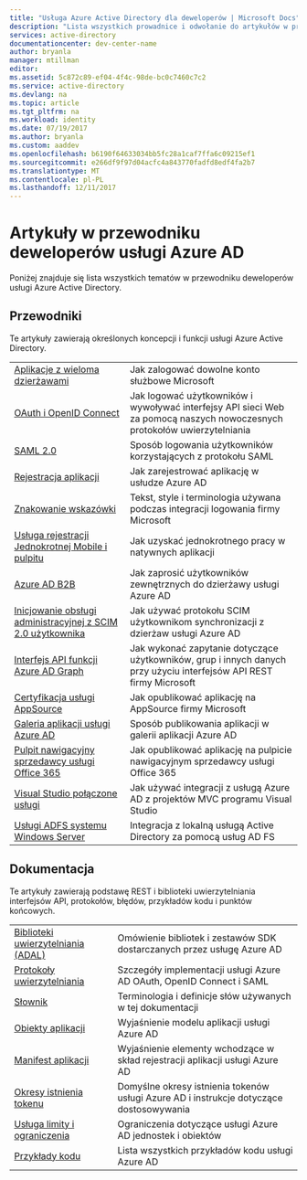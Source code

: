 ```yaml
---
title: "Usługa Azure Active Directory dla deweloperów | Microsoft Docs"
description: "Lista wszystkich prowadnice i odwołanie do artykułów w przewodniku deweloperów usługi Azure Active Directory."
services: active-directory
documentationcenter: dev-center-name
author: bryanla
manager: mtillman
editor: 
ms.assetid: 5c872c89-ef04-4f4c-98de-bc0c7460c7c2
ms.service: active-directory
ms.devlang: na
ms.topic: article
ms.tgt_pltfrm: na
ms.workload: identity
ms.date: 07/19/2017
ms.author: bryanla
ms.custom: aaddev
ms.openlocfilehash: b6190f64633034bb5fc28a1caf7ffa6c09215ef1
ms.sourcegitcommit: e266df9f97d04acfc4a843770fadfd8edf4fa2b7
ms.translationtype: MT
ms.contentlocale: pl-PL
ms.lasthandoff: 12/11/2017
---
```

# <a name="articles-in-the-azure-ad-developer-guide"></a>Artykuły w przewodniku deweloperów usługi Azure AD
Poniżej znajduje się lista wszystkich tematów w przewodniku deweloperów usługi Azure Active Directory.

## <a name="guides"></a>Przewodniki
Te artykuły zawierają określonych koncepcji i funkcji usługi Azure Active Directory.

|                                                                                                                                 |  |
| ------------------------------------------------------------------------------------------------------------------------------- | --- |
| [Aplikacje z wieloma dzierżawami](active-directory-devhowto-multi-tenant-overview.md)                                                         | Jak zalogować dowolne konto służbowe Microsoft |
| [OAuth i OpenID Connect](active-directory-protocols-openid-connect-code.md)                                                     | Jak logować użytkowników i wywoływać interfejsy API sieci Web za pomocą naszych nowoczesnych protokołów uwierzytelniania |
| [SAML 2.0](active-directory-saml-protocol-reference.md)                                                                         | Sposób logowania użytkowników korzystających z protokołu SAML |
| [Rejestracja aplikacji](active-directory-integrating-applications.md)                                                                | Jak zarejestrować aplikację w usłudze Azure AD |
| [Znakowanie wskazówki](active-directory-branding-guidelines.md)                                                                  | Tekst, style i terminologia używana podczas integracji logowania firmy Microsoft |
| [Usługa rejestracji Jednokrotnej Mobile i pulpitu](active-directory-sso-android.md)                                                                         | Jak uzyskać jednokrotnego pracy w natywnych aplikacji |
| [Azure AD B2B](../active-directory-b2b-what-is-azure-ad-b2b.md)                                                                 | Jak zaprosić użytkowników zewnętrznych do dzierżawy usługi Azure AD |
| [Inicjowanie obsługi administracyjnej z SCIM 2.0 użytkownika](../active-directory-scim-provisioning.md)                                                     | Jak używać protokołu SCIM użytkownikom synchronizacji z dzierżaw usługi Azure AD |
| [Interfejs API funkcji Azure AD Graph](active-directory-graph-api.md)                                                                             | Jak wykonać zapytanie dotyczące użytkowników, grup i innych danych przy użyciu interfejsów API REST firmy Microsoft |
| [Certyfikacja usługi AppSource](active-directory-devhowto-appsource-certified.md)                                                     | Jak opublikować aplikację na AppSource firmy Microsoft |
| [Galeria aplikacji usługi Azure AD](active-directory-app-gallery-listing.md)                                                                 |Sposób publikowania aplikacji w galerii aplikacji Azure AD|
| [Pulpit nawigacyjny sprzedawcy usługi Office 365](https://msdn.microsoft.com/office/office365/howto/submit-web-apps-seller-dashboard)               | Jak opublikować aplikację na pulpicie nawigacyjnym sprzedawcy usługi Office 365 |
| [Visual Studio połączone usługi](vs-active-directory-dotnet-getting-started.md)                                               | Jak używać integracji z usługą Azure AD z projektów MVC programu Visual Studio |
| [Usługi ADFS systemu Windows Server](https://technet.microsoft.com/windows-server-docs/identity/ad-fs/overview/ad-fs-scenarios-for-developers) | Integracja z lokalną usługą Active Directory za pomocą usług AD FS |

## <a name="reference"></a>Dokumentacja
Te artykuły zawierają podstawę REST i biblioteki uwierzytelniania interfejsów API, protokołów, błędów, przykładów kodu i punktów końcowych.

|                                                                                     | |
| ----------------------------------------------------------------------------------- | --- |
| [Biblioteki uwierzytelniania (ADAL)](active-directory-authentication-libraries.md)     | Omówienie bibliotek i zestawów SDK dostarczanych przez usługę Azure AD |
| [Protokoły uwierzytelniania](active-directory-authentication-protocols.md)            | Szczegóły implementacji usługi Azure AD OAuth, OpenID Connect i SAML |
| [Słownik](active-directory-dev-glossary.md)                                        | Terminologia i definicje słów używanych w tej dokumentacji |
| [Obiekty aplikacji](active-directory-application-objects.md)                      | Wyjaśnienie modelu aplikacji usługi Azure AD |
| [Manifest aplikacji](active-directory-application-manifest.md)                    | Wyjaśnienie elementy wchodzące w skład rejestracji aplikacji usługi Azure AD |
| [Okresy istnienia tokenu](../active-directory-configurable-token-lifetimes.md)              | Domyślne okresy istnienia tokenów usługi Azure AD i instrukcje dotyczące dostosowywania |
| [Usługa limity i ograniczenia](../active-directory-service-limits-restrictions.md) | Ograniczenia dotyczące usługi Azure AD jednostek i obiektów |
| [Przykłady kodu](active-directory-code-samples.md)                                    | Lista wszystkich przykładów kodu usługi Azure AD |